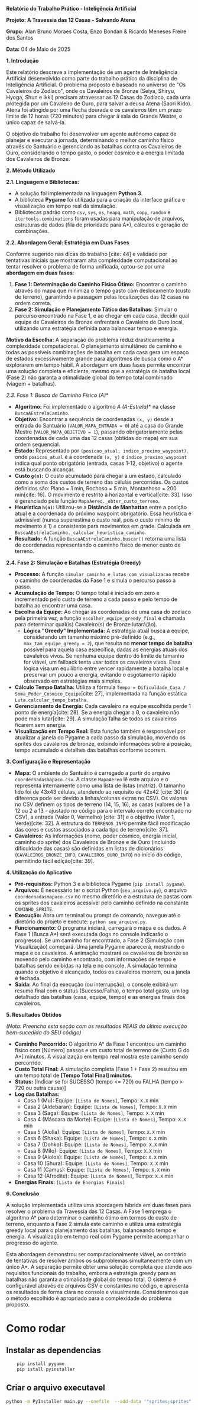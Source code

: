 
**Relatório do Trabalho Prático - Inteligência Artificial**

**Projeto: A Travessia das 12 Casas - Salvando Atena**

**Grupo:** Alan Bruno Moraes Costa, Enzo Bondan & Ricardo Meneses Freire dos Santos 

**Data:** 04 de Maio de 2025

**1. Introdução**

Este relatório descreve a implementação de um agente de Inteligência Artificial desenvolvido como parte do trabalho prático da disciplina de Inteligência Artificial. O problema proposto é baseado no universo de "Os Cavaleiros do Zodíaco", onde os Cavaleiros de Bronze (Seiya, Shiryu, Hyoga, Shun e Ikki) precisam atravessar as 12 Casas do Zodíaco, cada uma protegida por um Cavaleiro de Ouro, para salvar a deusa Atena (Saori Kido). Atena foi atingida por uma flecha dourada e os cavaleiros têm um prazo limite de 12 horas (720 minutos) para chegar à sala do Grande Mestre, o único capaz de salvá-la.

O objetivo do trabalho foi desenvolver um agente autônomo capaz de planejar e executar a jornada, determinando o melhor caminho físico através do Santuário e gerenciando as batalhas contra os Cavaleiros de Ouro, considerando o tempo gasto, o poder cósmico e a energia limitada dos Cavaleiros de Bronze.

**2. Método Utilizado**

**2.1. Linguagem e Bibliotecas:**

* A solução foi implementada na linguagem **Python 3**.
* A biblioteca **Pygame** foi utilizada para a criação da interface gráfica e visualização em tempo real da simulação.
* Bibliotecas padrão como `csv`, `sys`, `os`, `heapq`, `math`, `copy`, `random` e `itertools.combinations` foram usadas para manipulação de arquivos, estruturas de dados (fila de prioridade para A*), cálculos e geração de combinações.

**2.2. Abordagem Geral: Estratégia em Duas Fases**

Conforme sugerido nas dicas do trabalho [cite: 44] e validado por tentativas iniciais que mostraram alta complexidade computacional ao tentar resolver o problema de forma unificada, optou-se por uma **abordagem em duas fases**:

1.  **Fase 1: Determinação do Caminho Físico Ótimo:** Encontrar o caminho através do mapa que minimiza o tempo gasto com deslocamento (custo de terreno), garantindo a passagem pelas localizações das 12 casas na ordem correta.
2.  **Fase 2: Simulação e Planejamento Tático das Batalhas:** Simular o percurso encontrado na Fase 1, e ao chegar em cada casa, decidir qual equipe de Cavaleiros de Bronze enfrentará o Cavaleiro de Ouro local, utilizando uma estratégia definida para balancear tempo e energia.

**Motivo da Escolha:** A separação do problema reduz drasticamente a complexidade computacional. O planejamento simultâneo de caminho e todas as possíveis combinações de batalha em cada casa gera um espaço de estados excessivamente grande para algoritmos de busca como o A* explorarem em tempo hábil. A abordagem em duas fases permite encontrar uma solução completa e eficiente, mesmo que a estratégia de batalha local (Fase 2) não garanta a otimalidade global do tempo total combinado (viagem + batalhas).

**2.3. Fase 1: Busca de Caminho Físico (A*)**

* **Algoritmo:** Foi implementado o algoritmo **A* (A-Estrela)** na classe `BuscaAEstrelaCaminho`.
* **Objetivo:** Encontrar a sequência de coordenadas `(x, y)` desde a entrada do Santuário (`VALOR_MAPA_ENTRADA = 0`) até a casa do Grande Mestre (`VALOR_MAPA_OBJETIVO = 1`), passando obrigatoriamente pelas coordenadas de cada uma das 12 casas (obtidas do mapa) em sua ordem sequencial.
* **Estado:** Representado por `(posicao_atual, indice_proximo_waypoint)`, onde `posicao_atual` é a coordenada `(x, y)` e `indice_proximo_waypoint` indica qual ponto obrigatório (entrada, casas 1-12, objetivo) o agente está buscando alcançar.
* **Custo `g(n)`:** O custo acumulado para chegar a um estado, calculado como a soma dos custos de terreno das células percorridas. Os custos definidos são: Plano = 1 min, Rochoso = 5 min, Montanhoso = 200 min[cite: 16]. O movimento é restrito à horizontal e vertical[cite: 33]. Isso é gerenciado pela função `MapaAereo._obter_custo_terreno`.
* **Heurística `h(n)`:** Utilizou-se a **Distância de Manhattan** entre a posição atual e a coordenada do próximo waypoint obrigatório. Essa heurística é admissível (nunca superestima o custo real, pois o custo mínimo de movimento é 1) e consistente para movimentos em grade. Calculada em `BuscaAEstrelaCaminho._calcular_heuristica_caminho`.
* **Resultado:** A função `BuscaAEstrelaCaminho.buscar()` retorna uma lista de coordenadas representando o caminho físico de menor custo de terreno.

**2.4. Fase 2: Simulação e Batalhas (Estratégia Greedy)**

* **Processo:** A função `simular_caminho_e_lutas_com_visualizacao` recebe o caminho de coordenadas da Fase 1 e simula o percurso passo a passo.
* **Acumulação de Tempo:** O tempo total é iniciado em zero e incrementado pelo custo de terreno a cada passo e pelo tempo de batalha ao encontrar uma casa.
* **Escolha da Equipe:** Ao chegar às coordenadas de uma casa do zodíaco pela primeira vez, a função `escolher_equipe_greedy_final` é chamada para determinar qual(is) Cavaleiro(s) de Bronze lutará(ão).
    * **Lógica "Greedy" Implementada:** A estratégia atual busca a equipe, considerando um tamanho máximo pré-definido (e.g., `max_tam_equipe_greedy = 2`), que resulta no **menor tempo de batalha** possível para aquela casa específica, dadas as energias atuais dos cavaleiros vivos. Se nenhuma equipe dentro do limite de tamanho for viável, um fallback tenta usar todos os cavaleiros vivos. Essa lógica visa um equilíbrio entre vencer rapidamente a batalha local e preservar um pouco a energia, evitando o esgotamento rápido observado em estratégias mais simples.
* **Cálculo Tempo Batalha:** Utiliza a fórmula `Tempo = Dificuldade_Casa / Soma_Poder_Cosmico_Equipe`[cite: 27], implementada na função estática `Luta.calcular_tempo_batalha`.
* **Gerenciamento de Energia:** Cada cavaleiro na equipe escolhida perde 1 ponto de energia[cite: 28]. Se a energia chegar a 0, o cavaleiro não pode mais lutar[cite: 29]. A simulação falha se todos os cavaleiros ficarem sem energia.
* **Visualização em Tempo Real:** Esta função também é responsável por atualizar a janela do Pygame a cada passo da simulação, movendo os sprites dos cavaleiros de bronze, exibindo informações sobre a posição, tempo acumulado e detalhes das batalhas conforme ocorrem.

**3. Configuração e Representação**

* **Mapa:** O ambiente do Santuário é carregado a partir do arquivo `coordernadasmapaco.csv`. A classe `MapaAereo` lê este arquivo e o representa internamente como uma lista de listas (matriz). O tamanho lido foi de 43x43 células, atendendo ao requisito de 42x42 [cite: 30] (a diferença pode ser devido a linhas/colunas extras no CSV). Os valores no CSV definem os tipos de terreno (14, 15, 16), as casas (valores de 1 a 12 ou 2 a 13 - ajustado no código para o intervalo correto encontrado no CSV), a entrada (Valor 0, Vermelho) [cite: 31] e o objetivo (Valor 1, Verde)[cite: 32]. A estrutura do `TERRENOS_INFO` permite fácil modificação das cores e custos associados a cada tipo de terreno[cite: 37].
* **Cavaleiros:** As informações (nome, poder cósmico, energia inicial, caminho do sprite) dos Cavaleiros de Bronze e de Ouro (incluindo dificuldade das casas) são definidas em listas de dicionários (`CAVALEIROS_BRONZE_INFO`, `CAVALEIROS_OURO_INFO`) no início do código, permitindo fácil edição[cite: 39].

**4. Utilização do Aplicativo**

* **Pré-requisitos:** Python 3 e a biblioteca Pygame (`pip install pygame`).
* **Arquivos:** É necessário ter o script Python (`seu_arquivo.py`), o arquivo `coordernadasmapaco.csv` no mesmo diretório e a estrutura de pastas com os sprites dos cavaleiros acessível pelo caminho definido na constante `CAMINHO_SPRITE`.
* **Execução:** Abra um terminal ou prompt de comando, navegue até o diretório do projeto e execute: `python seu_arquivo.py`.
* **Funcionamento:** O programa iniciará, carregará o mapa e os dados. A Fase 1 (Busca A*) será executada (logs no console indicarão o progresso). Se um caminho for encontrado, a Fase 2 (Simulação com Visualização) começará. Uma janela Pygame aparecerá, mostrando o mapa e os cavaleiros. A animação mostrará os cavaleiros de bronze se movendo pelo caminho encontrado, com informações de tempo e batalhas sendo exibidas na tela e no console. A simulação termina quando o objetivo é alcançado, todos os cavaleiros morrem, ou a janela é fechada.
* **Saída:** Ao final da execução (ou interrupção), o console exibirá um resumo final com o status (Sucesso/Falha), o tempo total gasto, um log detalhado das batalhas (casa, equipe, tempo) e as energias finais dos cavaleiros.

**5. Resultados Obtidos**

*(Nota: Preencha esta seção com os resultados REAIS da última execução bem-sucedida do SEU código)*

* **Caminho Percorrido:** O algoritmo A* da Fase 1 encontrou um caminho físico com [Número] passos e um custo total de terreno de [Custo G do A*] minutos. A visualização em tempo real mostra este caminho sendo percorrido.
* **Custo Total Final:** A simulação completa (Fase 1 + Fase 2) resultou em um tempo total de **[Tempo Total Final] minutos**.
* **Status:** [Indicar se foi SUCESSO (tempo <= 720) ou FALHA (tempo > 720 ou outra causa)]
* **Log das Batalhas:**
    * Casa 1 (Mu): Equipe: `[Lista de Nomes]`, Tempo: `X.X` min
    * Casa 2 (Aldebaran): Equipe: `[Lista de Nomes]`, Tempo: `X.X` min
    * Casa 3 (Saga): Equipe: `[Lista de Nomes]`, Tempo: `X.X` min
    * Casa 4 (Máscara da Morte): Equipe: `[Lista de Nomes]`, Tempo: `X.X` min
    * Casa 5 (Aiolia): Equipe: `[Lista de Nomes]`, Tempo: `X.X` min
    * Casa 6 (Shaka): Equipe: `[Lista de Nomes]`, Tempo: `X.X` min
    * Casa 7 (Dohko): Equipe: `[Lista de Nomes]`, Tempo: `X.X` min
    * Casa 8 (Milo): Equipe: `[Lista de Nomes]`, Tempo: `X.X` min
    * Casa 9 (Aiolos): Equipe: `[Lista de Nomes]`, Tempo: `X.X` min
    * Casa 10 (Shura): Equipe: `[Lista de Nomes]`, Tempo: `X.X` min
    * Casa 11 (Camus): Equipe: `[Lista de Nomes]`, Tempo: `X.X` min
    * Casa 12 (Afrodite): Equipe: `[Lista de Nomes]`, Tempo: `X.X` min
* **Energias Finais:** `[Lista de Energias Finais]`

**6. Conclusão**

A solução implementada utiliza uma abordagem híbrida em duas fases para resolver o problema da Travessia das 12 Casas. A Fase 1 emprega o algoritmo A* para determinar o caminho ótimo em termos de custo de terreno, enquanto a Fase 2 simula este caminho e utiliza uma estratégia greedy local para o planejamento das batalhas, balanceando tempo e energia. A visualização em tempo real com Pygame permite acompanhar o progresso do agente.

Esta abordagem demonstrou ser computacionalmente viável, ao contrário de tentativas de resolver ambos os subproblemas simultaneamente com um único A*. A separação permite obter uma solução completa que atende aos requisitos funcionais do trabalho, embora a estratégia greedy para as batalhas não garanta a otimalidade global do tempo total. O sistema é configurável através de arquivos CSV e constantes no código, e apresenta os resultados de forma clara no console e visualmente. Consideramos que o método escolhido é apropriado para a complexidade do problema proposto.

#   Como rodar
## Instalar as dependencias

```bash
    pip install pygame 
    pip istall pyinstaller
```

## Criar o arquivo executavel 
```bash
python -m PyInstaller main.py --onefile  --add-data '"sprites;sprites"'y
```

